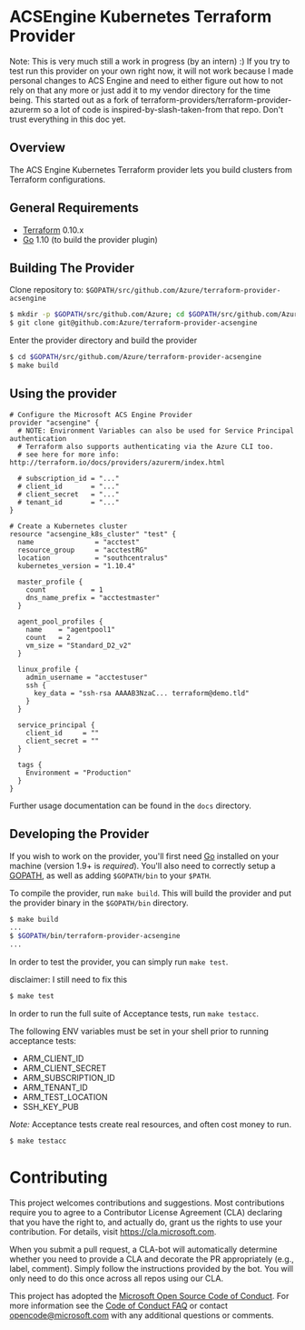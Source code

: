 # ACSEngine Kubernetes Terraform Provider

Note: This is very much still a work in progress (by an intern) :)
If you try to test run this provider on your own right now, it will not work because I made personal changes to ACS Engine and need to either figure out how to not rely on that any more or just add it to my vendor directory for the time being.
This started out as a fork of terraform-providers/terraform-provider-azurerm so a lot of code is inspired-by-slash-taken-from that repo.
Don't trust everything in this doc yet.

## Overview

The ACS Engine Kubernetes Terraform provider lets you build clusters from Terraform configurations.

## General Requirements

-	[Terraform](https://www.terraform.io/downloads.html) 0.10.x
-	[Go](https://golang.org/doc/install) 1.10 (to build the provider plugin)

## Building The Provider

Clone repository to: `$GOPATH/src/github.com/Azure/terraform-provider-acsengine`

```sh
$ mkdir -p $GOPATH/src/github.com/Azure; cd $GOPATH/src/github.com/Azure
$ git clone git@github.com:Azure/terraform-provider-acsengine
```

Enter the provider directory and build the provider

```sh
$ cd $GOPATH/src/github.com/Azure/terraform-provider-acsengine
$ make build
```

## Using the provider

```
# Configure the Microsoft ACS Engine Provider
provider "acsengine" {
  # NOTE: Environment Variables can also be used for Service Principal authentication
  # Terraform also supports authenticating via the Azure CLI too.
  # see here for more info: http://terraform.io/docs/providers/azurerm/index.html

  # subscription_id = "..."
  # client_id       = "..."
  # client_secret   = "..."
  # tenant_id       = "..."
}

# Create a Kubernetes cluster
resource "acsengine_k8s_cluster" "test" {
  name               = "acctest"
  resource_group     = "acctestRG"
  location           = "southcentralus"
  kubernetes_version = "1.10.4"

  master_profile {
    count           = 1
    dns_name_prefix = "acctestmaster"
  }

  agent_pool_profiles {
    name    = "agentpool1"
    count   = 2
    vm_size = "Standard_D2_v2"
  }

  linux_profile {
    admin_username = "acctestuser"
    ssh {
      key_data = "ssh-rsa AAAAB3NzaC... terraform@demo.tld"
    }
  }

  service_principal {
    client_id     = ""
    client_secret = ""
  }

  tags {
    Environment = "Production"
  }
}
```

Further usage documentation can be found in the `docs` directory.

## Developing the Provider

If you wish to work on the provider, you'll first need [Go](http://www.golang.org) installed on your machine (version 1.9+ is *required*). You'll also need to correctly setup a [GOPATH](http://golang.org/doc/code.html#GOPATH), as well as adding `$GOPATH/bin` to your `$PATH`.

To compile the provider, run `make build`. This will build the provider and put the provider binary in the `$GOPATH/bin` directory.

```sh
$ make build
...
$ $GOPATH/bin/terraform-provider-acsengine
...
```

In order to test the provider, you can simply run `make test`.

disclaimer: I still need to fix this

```sh
$ make test
```

In order to run the full suite of Acceptance tests, run `make testacc`.

The following ENV variables must be set in your shell prior to running acceptance tests:
- ARM_CLIENT_ID
- ARM_CLIENT_SECRET
- ARM_SUBSCRIPTION_ID
- ARM_TENANT_ID
- ARM_TEST_LOCATION
- SSH_KEY_PUB

*Note:* Acceptance tests create real resources, and often cost money to run.

```sh
$ make testacc
```

# Contributing

This project welcomes contributions and suggestions.  Most contributions require you to agree to a
Contributor License Agreement (CLA) declaring that you have the right to, and actually do, grant us
the rights to use your contribution. For details, visit https://cla.microsoft.com.

When you submit a pull request, a CLA-bot will automatically determine whether you need to provide
a CLA and decorate the PR appropriately (e.g., label, comment). Simply follow the instructions
provided by the bot. You will only need to do this once across all repos using our CLA.

This project has adopted the [Microsoft Open Source Code of Conduct](https://opensource.microsoft.com/codeofconduct/).
For more information see the [Code of Conduct FAQ](https://opensource.microsoft.com/codeofconduct/faq/) or
contact [opencode@microsoft.com](mailto:opencode@microsoft.com) with any additional questions or comments.
